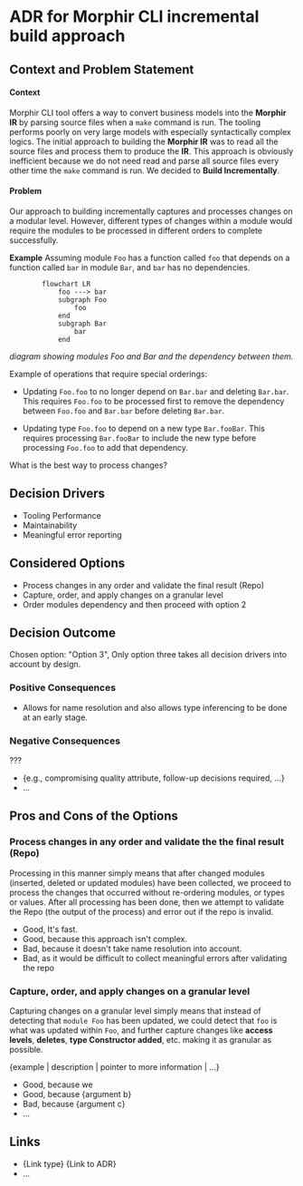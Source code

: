 # ADR for Morphir CLI incremental build approach
## Context and Problem Statement

#### **Context**
Morphir CLI tool offers a way to convert business models into the **Morphir IR** by parsing source files when a `make` command is run. The tooling performs poorly on very large models with especially syntactically complex logics. The initial approach to building the **Morphir IR** was to read all the source files and process them to produce the **IR**. This approach is obviously inefficient because we do not need read and parse all source files every other time the `make` command is run. We decided to **Build Incrementally**.

#### **Problem**
Our approach to building incrementally captures and processes changes on a modular level. However, different types of changes within a module would require the modules to be processed in different orders to complete successfully.

**Example**
Assuming module `Foo` has a function called `foo` that depends on a function called `bar` in module `Bar`, and `bar` has no dependencies.

``` mermaid
        flowchart LR
            foo ---> bar
            subgraph Foo
                foo
            end
            subgraph Bar
                bar
            end 
```

_diagram showing modules Foo and Bar and the dependency between them._

Example of operations that require special orderings:

* Updating `Foo.foo` to no longer depend on `Bar.bar` and deleting `Bar.bar`. This requires `Foo.foo` to be processed first to remove the dependency between `Foo.foo` and `Bar.bar` before deleting `Bar.bar`.

* Updating type `Foo.foo` to depend on a new type `Bar.fooBar`. This requires processing `Bar.fooBar` to include the new type before processing `Foo.foo` to add that dependency.

What is the best way to process changes?

## Decision Drivers <!-- optional -->

* Tooling Performance
* Maintainability
* Meaningful error reporting

## Considered Options
* Process changes in any order and validate the final result (Repo)
* Capture, order, and apply changes on a granular level
* Order modules dependency and then proceed with option 2

## Decision Outcome

Chosen option: "Option 3", Only option three takes all decision drivers into account by design.

### Positive Consequences <!-- optional -->
* Allows for name resolution and also allows type inferencing to be done at an early stage.

### Negative Consequences <!-- optional -->
???

* {e.g., compromising quality attribute, follow-up decisions required, …}
* …

## Pros and Cons of the Options <!-- optional -->

### Process changes in any order and validate the the final result (Repo)

Processing in this manner simply means that after changed modules (inserted, deleted or updated modules) have been collected, we proceed to process the changes that occurred without re-ordering modules, or types or values.
After all processing has been done, then we attempt to validate the Repo (the output of the process) and error out if the repo is invalid.

* Good, It's fast.
* Good, because this approach isn't complex.
* Bad, because it doesn't take name resolution into account.
* Bad, as it would be difficult to collect meaningful errors after validating the repo

### Capture, order, and apply changes on a granular level

Capturing changes on a granular level simply means that instead of detecting that `module Foo` has been updated, we could detect that `foo` is what was updated within `Foo`, and further capture changes like **access levels**, **deletes**, **type Constructor added**, etc. making it as granular as possible.



{example | description | pointer to more information | …} <!-- optional -->

* Good, because we 
* Good, because {argument b}
* Bad, because {argument c}
* … <!-- numbers of pros and cons can vary -->

## Links <!-- optional -->

* {Link type} {Link to ADR} <!-- example: Refined by [ADR-0005](0005-example.md) -->
* … <!-- numbers of links can vary -->

